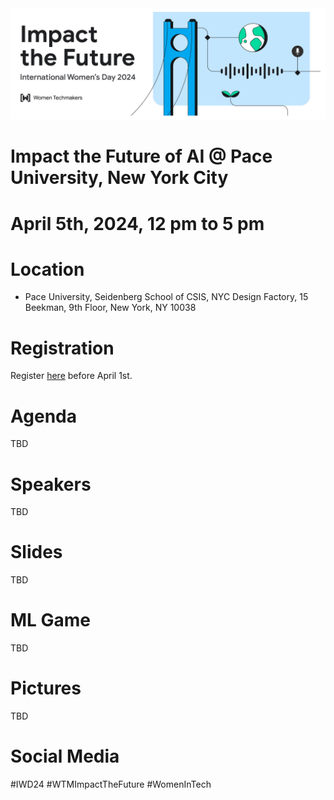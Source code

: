 <img width="800" alt="banner event" src="https://github.com/scharffc/wtmiwd2024/blob/main/banner.png">

# Impact the Future of AI @ Pace University, New York City

# April 5th, 2024, 12 pm to 5 pm

# Location

* Pace University, Seidenberg School of CSIS, NYC Design Factory, 15 Beekman, 9th Floor, New York, NY 10038

# Registration

Register [here](https://bit.ly/iwd2024aiml ) before April 1st.

# Agenda

TBD

# Speakers

TBD

# Slides

TBD

# ML Game

TBD

# Pictures

TBD

# Social Media

#IWD24 #WTMImpactTheFuture #WomenInTech 
